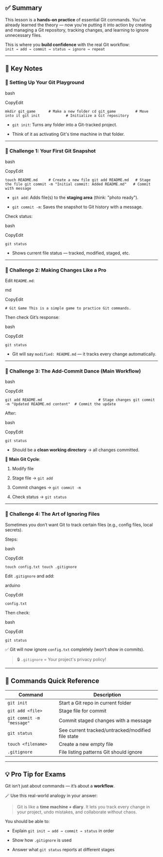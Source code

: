 ## ✅ Summary 

This lesson is a **hands-on practice** of essential Git commands. You’ve already learned the theory — now you're putting it into action by creating and managing a Git repository, tracking changes, and learning to ignore unnecessary files.

This is where you **build confidence** with the real Git workflow:  
`init → add → commit → status → ignore → repeat`

---

## 🧠 Key Notes

### 🧪 Setting Up Your Git Playground

bash

CopyEdit

`mkdir git_game      # Make a new folder cd git_game         # Move into it git init            # Initialize a Git repository`

- `git init`: Turns any folder into a Git-tracked project.
    
- Think of it as activating Git's time machine in that folder.
    

---

### 🧩 Challenge 1: Your First Git Snapshot

bash

CopyEdit

`touch README.md     # Create a new file git add README.md   # Stage the file git commit -m "Initial commit: Added README.md"   # Commit with message`

- `git add`: Adds file(s) to the **staging area** (think: "photo ready").
    
- `git commit -m`: Saves the snapshot to Git history with a message.
    

Check status:

bash

CopyEdit

`git status`

- Shows current file status — tracked, modified, staged, etc.
    

---

### 🔄 Challenge 2: Making Changes Like a Pro

Edit `README.md`:

md

CopyEdit

`# Git Game This is a simple game to practice Git commands.`

Then check Git’s response:

bash

CopyEdit

`git status`

- Git will say `modified: README.md` — it tracks every change automatically.
    

---

### 💃 Challenge 3: The Add-Commit Dance (Main Workflow)

bash

CopyEdit

`git add README.md                          # Stage changes git commit -m "Updated README.md content"  # Commit the update`

After:

bash

CopyEdit

`git status`

- Should be a **clean working directory** → all changes committed.
    

📝 **Main Git Cycle**:

1. Modify file
    
2. Stage file → `git add`
    
3. Commit changes → `git commit -m`
    
4. Check status → `git status`
    

---

### 🚫 Challenge 4: The Art of Ignoring Files

Sometimes you don’t want Git to track certain files (e.g., config files, local secrets).

Steps:

bash

CopyEdit

`touch config.txt touch .gitignore`

Edit `.gitignore` and add:

arduino

CopyEdit

`config.txt`

Then check:

bash

CopyEdit

`git status`

✅ Git will now ignore `config.txt` completely (won’t show in commits).

> 🔒 `.gitignore` = Your project's privacy policy!

---

## 📘 Commands Quick Reference

|Command|Description|
|---|---|
|`git init`|Start a Git repo in current folder|
|`git add <file>`|Stage file for commit|
|`git commit -m "message"`|Commit staged changes with a message|
|`git status`|See current tracked/untracked/modified file state|
|`touch <filename>`|Create a new empty file|
|`.gitignore`|File listing patterns Git should ignore|

---

## 💡 Pro Tip for Exams

Git isn’t just about commands — it’s about a **workflow**.

🪄 Use this real-world analogy in your answer:

> Git is like a **time machine + diary**. It lets you track every change in your project, undo mistakes, and collaborate without chaos.

You should be able to:

- Explain `git init → add → commit → status` in order
    
- Show how `.gitignore` is used
    
- Answer what `git status` reports at different stages